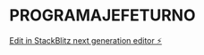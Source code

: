 # PROGRAMAJEFETURNO

[Edit in StackBlitz next generation editor ⚡️](https://stackblitz.com/~/github.com/Lucasabdala94/PROGRAMAJEFETURNO)